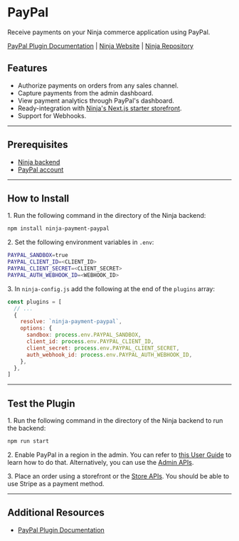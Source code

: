 # PayPal

Receive payments on your Ninja commerce application using PayPal.

[PayPal Plugin Documentation](https://docs.ninjajs.com/plugins/payment/paypal) | [Ninja Website](https://ninjajs.com/) | [Ninja Repository](https://github.com/ninjajs/ninja)

## Features

- Authorize payments on orders from any sales channel.
- Capture payments from the admin dashboard.
- View payment analytics through PayPal's dashboard.
- Ready-integration with [Ninja's Next.js starter storefront](https://docs.ninjajs.com/starters/nextjs-ninja-starter).
- Support for Webhooks.

---

## Prerequisites

- [Ninja backend](https://docs.ninjajs.com/development/backend/install)
- [PayPal account](https://www.paypal.com)

---

## How to Install

1\. Run the following command in the directory of the Ninja backend:

  ```bash
  npm install ninja-payment-paypal
  ```

2\. Set the following environment variables in `.env`:

  ```bash
  PAYPAL_SANDBOX=true
  PAYPAL_CLIENT_ID=<CLIENT_ID>
  PAYPAL_CLIENT_SECRET=<CLIENT_SECRET>
  PAYPAL_AUTH_WEBHOOK_ID=<WEBHOOK_ID>
  ```

3\. In `ninja-config.js` add the following at the end of the `plugins` array:

  ```js
  const plugins = [
    // ...
    {
      resolve: `ninja-payment-paypal`,
      options: {
        sandbox: process.env.PAYPAL_SANDBOX,
        client_id: process.env.PAYPAL_CLIENT_ID,
        client_secret: process.env.PAYPAL_CLIENT_SECRET,
        auth_webhook_id: process.env.PAYPAL_AUTH_WEBHOOK_ID,
      },
    },
  ]
  ```

---

## Test the Plugin

1\. Run the following command in the directory of the Ninja backend to run the backend:

  ```bash
  npm run start
  ```

2\. Enable PayPal in a region in the admin. You can refer to [this User Guide](https://docs.ninjajs.com/user-guide/regions/providers) to learn how to do that. Alternatively, you can use the [Admin APIs](https://docs.ninjajs.com/api/admin#tag/Region/operation/PostRegionsRegion).

3\. Place an order using a storefront or the [Store APIs](https://docs.ninjajs.com/api/store). You should be able to use Stripe as a payment method.

---

## Additional Resources

- [PayPal Plugin Documentation](https://docs.ninjajs.com/plugins/payment/paypal)
